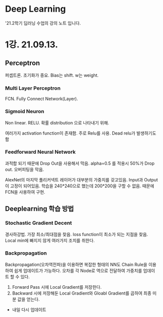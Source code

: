 # Deep Learning

'21.2학기 딥러닝 수업의 강의 노트 입니다.

# 1강. 21.09.13.

## Perceptron
퍼셉트론.
초기화가 중요. Bias는 shift. w는 weight.

### Multi Layer Perceptron
FCN. Fully Connect Network(Layer).

### Sigmoid Neuron
Non linear.
RELU. 
확률 distribution 으로 나타내기 위해.

여러가지 activation function이 존재함.
주로 Relu를 사용. Dead relu가 발생하기도 함

### Feedforward Neural Network
과적합 되기 때문에 Drop Out을 사용해서 막음.
alpha=0.5 를 적용시 50%가 Drop out. 오버피팅을 막음.

AlexNet의 마지막 풀리커넥트 레이어가 대부분의 가중치를 갖고있음.
Input과 Output 이 고정이 되어있음.
학습을 240\*240으로 했는데 200\*200을 구할 수 없음.
때문에 FCN을 사용하여 구현.



## Deeplearning 학습 방법

### Stochastic Gradient Decent
경사하강법.
가장 최소/최대점을 찾음. loss function이 최소가 되는 지점을 찾음.
Local min에 빠지지 않게 여러가지 조치를 취한다.

### Backpropagation

Backpropagation(오차역전파)을 이용하면 복잡한 형태의 NN도 Chain Rule을 이용하여 쉽게 업데이트가 가능하다.
오차를 각 Node로 역으로 전달하여 가중치를 업데이트 할 수 있다.

1. Forward Pass 시에 Local Gradient를 저장한다.
2. Backward 시에 저장해둔 Local Gradient와 Gloabl Gradient를 곱하여 최종 미분 값을 얻는다.

- 내일 다시 업데이트